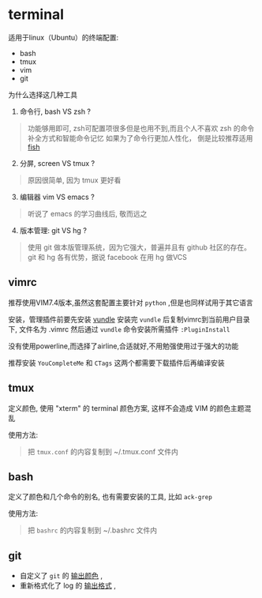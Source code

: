 terminal
==========

适用于linux（Ubuntu）的终端配置:

* bash
* tmux
* vim
* git

为什么选择这几种工具

1. 命令行, bash VS zsh ?
> 功能够用即可, zsh可配置项很多但是也用不到,而且个人不喜欢 zsh 的命令补全方式和智能命令记忆
  如果为了命令行更加人性化， 倒是比较推荐适用 [fish](http://fishshell.com/)

2. 分屏, screen VS tmux ?
> 原因很简单, 因为 tmux 更好看

3. 编辑器 vim VS emacs ?
> 听说了 emacs 的学习曲线后, 敬而远之

4. 版本管理: git VS hg ?
> 使用 git 做本版管理系统，因为它强大，普遍并且有 github 社区的存在。
  git 和 hg 各有优势，据说 facebook 在用 hg 做VCS

vimrc
---------

推荐使用VIM7.4版本,虽然这套配置主要针对 ``python`` ,但是也同样试用于其它语言

安装，管理插件前要先安装 [vundle](https://github.com/gmarik/Vundle)
安装完 ``vundle`` 后复制vimrc到当前用户目录下, 文件名为 .vimrc
然后通过 ``vundle`` 命令安装所需插件 ``:PluginInstall``

没有使用powerline,而选择了airline,合适就好,不用勉强使用过于强大的功能

推荐安装 ``YouCompleteMe`` 和 ``CTags`` 这两个都需要下载插件后再编译安装

tmux
--------


定义颜色, 使用 "xterm" 的 terminal 颜色方案, 这样不会造成 VIM 的颜色主题混乱

使用方法:

> 把 ``tmux.conf`` 的内容复制到 ~/.tmux.conf 文件内

bash
-------

定义了颜色和几个命令的别名, 也有需要安装的工具, 比如 ``ack-grep``

使用方法:

> 把 ``bashrc`` 的内容复制到 ~/.bashrc 文件内

git
-----

* 自定义了 ``git`` 的 [输出颜色](http://git-scm.com/book/ch7-1.html) ,
* 重新格式化了 log 的 [输出格式](https://coderwall.com/p/euwpig) ,
